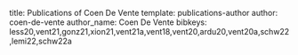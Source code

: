 title: Publications of Coen De Vente
template: publications-author
author: coen-de-vente
author_name: Coen De Vente
bibkeys: less20,vent21,gonz21,xion21,vent21a,vent18,vent20,ardu20,vent20a,schw22,lemi22,schw22a